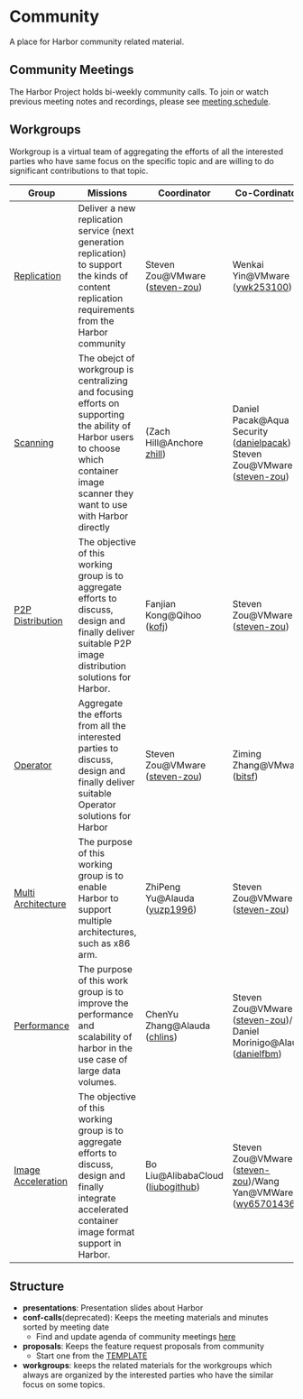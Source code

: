 # Community

A place for Harbor community related material.

## Community Meetings

The Harbor Project holds bi-weekly community calls. To join or watch previous meeting notes and recordings, please see [meeting schedule](MEETING_SCHEDULE.md).

## Workgroups

Workgroup is a virtual team of aggregating the efforts of all the interested parties who have same focus on the specific topic and are willing to do significant contributions to that topic.

|  Group  |  Missions  | Coordinator | Co-Cordinators |  Members |
|---------|------------|-------------|----------------|----------|
| [Replication](./workgroups/wg-replication/README.md) |Deliver a new replication service (next generation replication) to support the kinds of content replication requirements from the Harbor community|Steven Zou@VMware ([steven-zou](https://github.com/steven-zou))|Wenkai Yin@VMware ([ywk253100](https://github.com/ywk253100))|Steven Zou@VMware ([steven-zou](https://github.com/steven-zou)) / Wenkai Yin@VMware ([ywk253100](https://github.com/ywk253100)) / Fanjian Kong@Qihoo360 ([kofj](https://github.com/kofj)) / Mingming Pei@Netease ([mmpei](https://github.com/mmpei) / Lei Yuan@HuaWei ([yuanshuhan](https://github.com/yuanshuhan))|
|[Scanning](./workgroups/wg-scanning/README.md)|The obejct of workgroup is centralizing and focusing efforts on supporting the ability of Harbor users to choose which container image scanner they want to use with Harbor directly|(Zach Hill@Anchore [zhill](https://github.com/zhill))|Daniel Pacak@Aqua Security ([danielpacak](https://github.com/danielpacak)) / Steven Zou@VMware ([steven-zou](https://github.com/steven-zou))|Liz Rice@Aqua Security ([lizrice](https://github.com/lizrice)), Daniel Pacak@Aqua Security ([danielpacak](https://github.com/danielpacak)), Steven Zou@VMware ([steven-zou](https://github.com/steven-zou))|
|[P2P Distribution](https://github.com/goharbor/community/tree/master/workgroups/wg-p2p)|The objective of this working group is to aggregate efforts to discuss, design and finally deliver suitable P2P image distribution solutions for Harbor.|Fanjian Kong@Qihoo ([kofj](https://github.com/kofj))| Steven Zou@VMware ([steven-zou](https://github.com/steven-zou)) |[5 Members](https://github.com/goharbor/community/tree/master/workgroups/wg-p2p#members)|
|[Operator](./workgroups/wg-operator/README.md)|Aggregate the efforts from all the interested parties to discuss, design and finally deliver suitable Operator solutions for Harbor|Steven Zou@VMware ([steven-zou](https://github.com/steven-zou))| Ziming Zhang@VMware ([bitsf](https://github.com/bitsf)) | [14 Members](https://github.com/goharbor/community/blob/master/workgroups/wg-operator/README.md#members)|Steven Zou@VMware ([steven-zou](https://github.com/steven-zou))| - |[5 members](https://github.com/goharbor/community/tree/master/workgroups/wg-p2p#members)|
|[Multi Architecture](https://github.com/goharbor/community/tree/master/workgroups/wg-multiarch)|The purpose of this working group is to enable Harbor to support multiple architectures, such as x86 arm.|ZhiPeng Yu@Alauda ([yuzp1996](https://github.com/yuzp1996))| Steven Zou@VMware ([steven-zou](https://github.com/steven-zou)) |[8 Members](https://github.com/goharbor/community/tree/master/workgroups/wg-multiarch#members)|
|[Performance](https://github.com/goharbor/community/tree/master/workgroups/wg-performance)|The purpose of this work group is to improve the performance and scalability of harbor in the use case of large data volumes.|ChenYu Zhang@Alauda ([chlins](https://github.com/chlins))| Steven Zou@VMware ([steven-zou](https://github.com/steven-zou))/ Daniel Morinigo@Alauda ([danielfbm](https://github.com/danielfbm)) |[11 Members](https://github.com/goharbor/community/tree/master/workgroups/wg-performance#members)|
|[Image Acceleration](https://github.com/goharbor/community/tree/master/workgroups/wg-image-accel)|The objective of this working group is to aggregate efforts to discuss, design and finally integrate accelerated container image format support in Harbor.|Bo Liu@AlibabaCloud ([liubogithub](https://github.com/liubogithub))|Steven Zou@VMware ([steven-zou](https://github.com/steven-zou))/Wang Yan@VMWare ([wy65701436](https://github.com/wy65701436))|[7 members](https://github.com/goharbor/community/tree/master/workgroups/wg-image-accel#members)|

## Structure

* **presentations**: Presentation slides about Harbor
* **conf-calls**(deprecated): Keeps the meeting materials and minutes sorted by meeting date
  * Find and update agenda of community meetings [here](https://github.com/goharbor/community/wiki/Harbor-Community-Meetings) 
* **proposals**: Keeps the feature request proposals from community
  * Start one from the [TEMPLATE](./proposals/TEMPLATE.md)
* **workgroups**: keeps the related materials for the workgroups which always are organized by the interested parties who have the similar focus on some topics.
